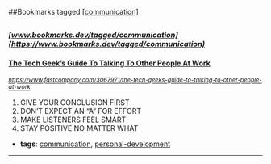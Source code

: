 ##Bookmarks tagged [[communication]](https://www.bookmarks.dev?q=[communication])

_<sup><sup>[www.bookmarks.dev/tagged/communication](https://www.bookmarks.dev/tagged/communication)</sup></sup>_
---
#### [The Tech Geek’s Guide To Talking To Other People At Work](https://www.fastcompany.com/3067971/the-tech-geeks-guide-to-talking-to-other-people-at-work)
_<sup>https://www.fastcompany.com/3067971/the-tech-geeks-guide-to-talking-to-other-people-at-work</sup>_

1. GIVE YOUR CONCLUSION FIRST
2. DON’T EXPECT AN “A” FOR EFFORT
3. MAKE LISTENERS FEEL SMART
4. STAY POSITIVE NO MATTER WHAT
* **tags**: [communication](../tagged/communication.md), [personal-development](../tagged/personal-development.md)
---
